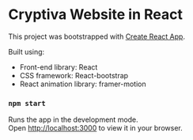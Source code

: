# Cryptiva Website in React

This project was bootstrapped with [Create React App](https://github.com/facebook/create-react-app).

Built using:

- Front-end library: React
- CSS framework: React-bootstrap
- React animation library: framer-motion

### `npm start`

Runs the app in the development mode.\
Open [http://localhost:3000](http://localhost:3000) to view it in your browser.
